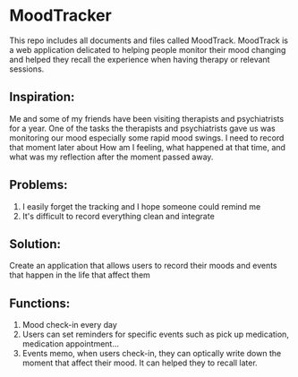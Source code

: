 # MoodTracker
This repo includes all documents and files called MoodTrack. 
MoodTrack is a web application delicated to helping people monitor their mood changing and helped they recall the experience when having therapy or relevant sessions.
## Inspiration: 
Me and some of my friends have been visiting therapists and psychiatrists for a year. One of the tasks the therapists and psychiatrists gave us was monitoring our mood especially some rapid mood swings. I need to record that moment later about How am I feeling, what happened at that time, and what was my reflection after the moment passed away. 
## Problems: 
1. I easily forget the tracking and I hope someone could remind me
2. It's difficult to record everything clean and integrate

## Solution: 
 Create an application that allows users to record their moods and events that happen in the life that affect them
## Functions: 
1. Mood check-in every day
2. Users can set reminders for specific events such as pick up medication, medication appointment...
3. Events memo, when users check-in, they can optically write down the moment that affect their mood. It can helped they to recall later.

